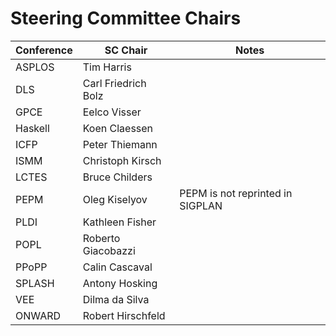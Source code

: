 # Steering Committee Chairs

Conference          |  SC Chair             | Notes
--------------------|-----------------------|-------
ASPLOS              | Tim Harris            |
DLS                 | Carl Friedrich Bolz   |
GPCE                | Eelco Visser          |
Haskell             | Koen Claessen         |
ICFP                | Peter Thiemann        |
ISMM                | Christoph Kirsch      |
LCTES               | Bruce Childers        |
PEPM                | Oleg Kiselyov         | PEPM is not reprinted in SIGPLAN
PLDI                | Kathleen Fisher       |
POPL                | Roberto Giacobazzi    |
PPoPP               | Calin Cascaval        |
SPLASH              | Antony Hosking        |
VEE                 | Dilma da Silva        |
ONWARD              | Robert Hirschfeld     |